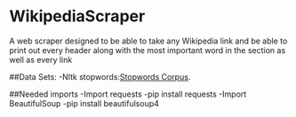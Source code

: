 # WikipediaScraper
A web scraper designed to be able to take any Wikipedia link and be able to print out every header along with the most important word in the section as well as every link

##Data Sets:
  -Nltk stopwords:[Stopwords Corpus](https://raw.githubusercontent.com/nltk/nltk_data/gh-pages/packages/corpora/stopwords.zip).
  
##Needed imports
  -Import requests
    -pip install requests
  -Import BeautifulSoup
    -pip install beautifulsoup4
